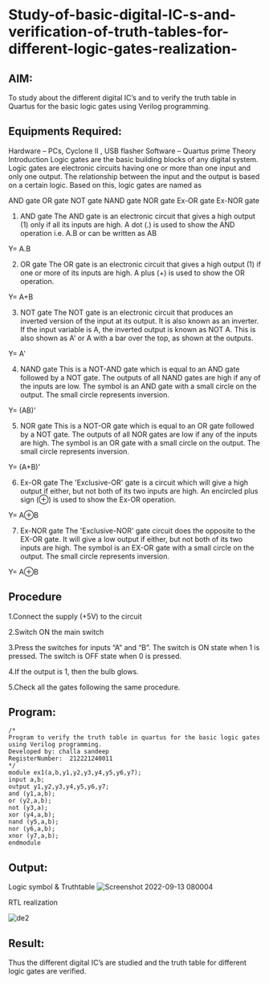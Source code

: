 # Study-of-basic-digital-IC-s-and-verification-of-truth-tables-for-different-logic-gates-realization-
 ## AIM:
To study about the different digital IC’s and to verify the truth table in Quartus for the basic logic gates using Verilog programming.

## Equipments Required:
Hardware – PCs, Cyclone II , USB flasher
Software – Quartus prime
Theory
Introduction
Logic gates are the basic building blocks of any digital system. Logic gates are electronic circuits having one or more than one input and only one output. The relationship between the input and the output is based on a certain logic. Based on this, logic gates are named as

AND gate
OR gate
NOT gate
NAND gate
NOR gate
Ex-OR gate
Ex-NOR gate
1) AND gate
The AND gate is an electronic circuit that gives a high output (1) only if all its inputs are high. A dot (.) is used to show the AND operation i.e. A.B or can be written as AB

Y= A.B

2) OR gate
The OR gate is an electronic circuit that gives a high output (1) if one or more of its inputs are high. A plus (+) is used to show the OR operation.

Y= A+B

3) NOT gate
The NOT gate is an electronic circuit that produces an inverted version of the input at its output. It is also known as an inverter. If the input variable is A, the inverted output is known as NOT A. This is also shown as A' or A with a bar over the top, as shown at the outputs.

Y= A'

4) NAND gate
This is a NOT-AND gate which is equal to an AND gate followed by a NOT gate. The outputs of all NAND gates are high if any of the inputs are low. The symbol is an AND gate with a small circle on the output. The small circle represents inversion.

Y= (AB)’

5) NOR gate
This is a NOT-OR gate which is equal to an OR gate followed by a NOT gate. The outputs of all NOR gates are low if any of the inputs are high. The symbol is an OR gate with a small circle on the output. The small circle represents inversion.

Y= (A+B)’

6) Ex-OR gate
The 'Exclusive-OR' gate is a circuit which will give a high output if either, but not both of its two inputs are high. An encircled plus sign (⊕) is used to show the Ex-OR operation.

Y= A⊕B

7) Ex-NOR gate
The 'Exclusive-NOR' gate circuit does the opposite to the EX-OR gate. It will give a low output if either, but not both of its two inputs are high. The symbol is an EX-OR gate with a small circle on the output. The small circle represents inversion.

Y= A⊕B

## Procedure

1.Connect the supply (+5V) to the circuit

2.Switch ON the main switch

3.Press the switches for inputs “A” and “B”. The switch is ON state when 1 is pressed. The switch is OFF state when 0 is pressed.

4.If the output is 1, then the bulb glows.

5.Check all the gates following the same procedure.

## Program:
```
/*
Program to verify the truth table in quartus for the basic logic gates using Verilog programming.
Developed by: challa sandeep
RegisterNumber:  212221240011
*/
module ex1(a,b,y1,y2,y3,y4,y5,y6,y7);
input a,b;
output y1,y2,y3,y4,y5,y6,y7;
and (y1,a,b);
or (y2,a,b);
not (y3,a);
xor (y4,a,b);
nand (y5,a,b);
nor (y6,a,b);
xnor (y7,a,b);
endmodule 
```
## Output:
Logic symbol & Truthtable
![Screenshot 2022-09-13 080004](https://user-images.githubusercontent.com/93427522/189794412-9f6e0db3-b407-4f48-a4a7-ba4fc6c1fa0c.jpg)

RTL realization

![de2](https://user-images.githubusercontent.com/93427522/189667001-05f56615-6b9a-47a0-994a-a9577b34be01.png)

## Result:
Thus the different digital IC’s are studied and the truth table for different logic gates are verified.
